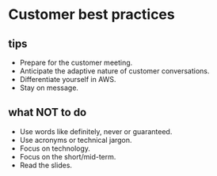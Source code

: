 # Customer best practices

## tips
- Prepare for the customer meeting.
- Anticipate the adaptive nature of customer conversations.
- Differentiate yourself in AWS.
- Stay on message.


## what NOT to do
- Use words like definitely, never or guaranteed.
- Use acronyms or technical jargon.
- Focus on technology.
- Focus on the short/mid-term.
- Read the slides.
